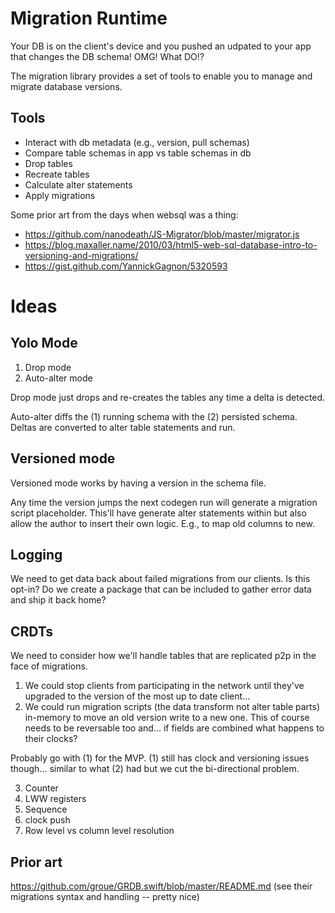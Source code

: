# Migration Runtime

Your DB is on the client's device and you pushed an udpated to your app that changes the DB schema! OMG! What DO!?

The migration library provides a set of tools to enable you to manage and migrate database versions.

## Tools
- Interact with db metadata (e.g., version, pull schemas)
- Compare table schemas in app vs table schemas in db
- Drop tables
- Recreate tables
- Calculate alter statements
- Apply migrations

Some prior art from the days when websql was a thing:
- https://github.com/nanodeath/JS-Migrator/blob/master/migrator.js
- https://blog.maxaller.name/2010/03/html5-web-sql-database-intro-to-versioning-and-migrations/
- https://gist.github.com/YannickGagnon/5320593

# Ideas

## Yolo Mode

1. Drop mode
2. Auto-alter mode

Drop mode just drops and re-creates the tables any time a delta is detected.

Auto-alter diffs the (1) running schema with the (2) persisted schema. Deltas are converted to alter table statements and run.

## Versioned mode

Versioned mode works by having a version in the schema file.

Any time the version jumps the next codegen run will generate a migration script placeholder. This'll have generate alter statements within but also allow the author to insert their own logic. E.g., to map old columns to new.

## Logging

We need to get data back about failed migrations from our clients. Is this opt-in? Do we create a package that can be included to gather error data and ship it back home?

## CRDTs

We need to consider how we'll handle tables that are replicated p2p in the face of migrations.
1. We could stop clients from participating in the network until they've upgraded to the version of the most up to date client...
2. We could run migration scripts (the data transform not alter table parts) in-memory to move an old version write to a new one. This of course needs to be reversable too and... if fields are combined what happens to their clocks?

Probably go with (1) for the MVP. (1) still has clock and versioning issues though... similar to what (2) had but we cut the bi-directional problem.

3. Counter
4. LWW registers
5. Sequence
6. clock push
7. Row level vs column level resolution

## Prior art

https://github.com/groue/GRDB.swift/blob/master/README.md (see their migrations syntax and handling -- pretty nice)